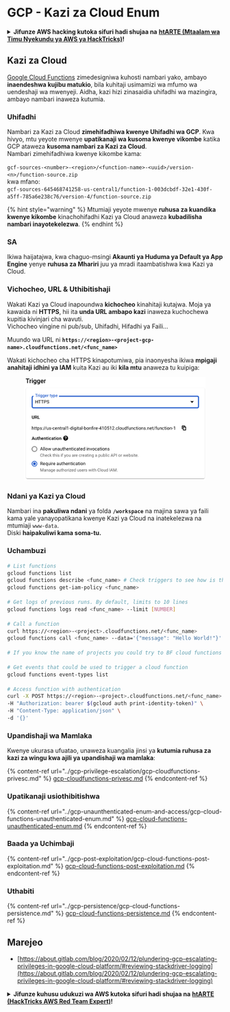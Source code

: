 # GCP - Kazi za Cloud Enum

<details>

<summary><strong>Jifunze AWS hacking kutoka sifuri hadi shujaa na</strong> <a href="https://training.hacktricks.xyz/courses/arte"><strong>htARTE (Mtaalam wa Timu Nyekundu ya AWS ya HackTricks)</strong></a><strong>!</strong></summary>

Njia nyingine za kusaidia HackTricks:

* Ikiwa unataka kuona **kampuni yako ikitangazwa kwenye HackTricks** au **kupakua HackTricks kwa PDF** Angalia [**MIPANGO YA USAJILI**](https://github.com/sponsors/carlospolop)!
* Pata [**bidhaa rasmi za PEASS & HackTricks**](https://peass.creator-spring.com)
* Gundua [**Familia ya PEASS**](https://opensea.io/collection/the-peass-family), mkusanyiko wetu wa [**NFTs**](https://opensea.io/collection/the-peass-family) ya kipekee
* **Jiunge na** 💬 [**Kikundi cha Discord**](https://discord.gg/hRep4RUj7f) au [**kikundi cha telegram**](https://t.me/peass) au **tufuate** kwenye **Twitter** 🐦 [**@hacktricks\_live**](https://twitter.com/hacktricks\_live)**.**
* **Shiriki mbinu zako za udukuzi kwa kuwasilisha PRs kwa** [**HackTricks**](https://github.com/carlospolop/hacktricks) na [**HackTricks Cloud**](https://github.com/carlospolop/hacktricks-cloud) repos za github.

</details>

## Kazi za Cloud <a href="#reviewing-cloud-functions" id="reviewing-cloud-functions"></a>

[Google Cloud Functions](https://cloud.google.com/functions/) zimedesigniwa kuhosti nambari yako, ambayo **inaendeshwa kujibu matukio**, bila kuhitaji usimamizi wa mfumo wa uendeshaji wa mwenyeji. Aidha, kazi hizi zinasaidia uhifadhi wa mazingira, ambayo nambari inaweza kutumia.

### Uhifadhi

Nambari za Kazi za Cloud **zimehifadhiwa kwenye Uhifadhi wa GCP**. Kwa hivyo, mtu yeyote mwenye **upatikanaji wa kusoma kwenye vikombe** katika GCP ataweza **kusoma nambari za Kazi za Cloud**.\
Nambari zimehifadhiwa kwenye kikombe kama:

`gcf-sources-<number>-<region>/<function-name>-<uuid>/version-<n>/function-source.zip`\
kwa mfano:\
`gcf-sources-645468741258-us-central1/function-1-003dcbdf-32e1-430f-a5ff-785a6e238c76/version-4/function-source.zip`

{% hint style="warning" %}
Mtumiaji yeyote mwenye **ruhusa za kuandika kwenye kikombe** kinachohifadhi Kazi ya Cloud anaweza **kubadilisha nambari inayotekelezwa**.
{% endhint %}

### SA

Ikiwa haijatajwa, kwa chaguo-msingi **Akaunti ya Huduma ya Default ya App Engine** yenye **ruhusa za Mhariri** juu ya mradi itaambatishwa kwa Kazi ya Cloud.

### Vichocheo, URL & Uthibitishaji

Wakati Kazi ya Cloud inapoundwa **kichocheo** kinahitaji kutajwa. Moja ya kawaida ni **HTTPS**, hii ita **unda URL ambapo kazi** inaweza kuchochewa kupitia kivinjari cha wavuti.\
Vichocheo vingine ni pub/sub, Uhifadhi, Hifadhi ya Faili...

Muundo wa URL ni **`https://<region>-<project-gcp-name>.cloudfunctions.net/<func_name>`**

Wakati kichocheo cha HTTPS kinapotumiwa, pia inaonyesha ikiwa **mpigaji anahitaji idhini ya IAM** kuita Kazi au iki **kila mtu** anaweza tu kuipiga:

<figure><img src="../../../.gitbook/assets/image (19).png" alt=""><figcaption></figcaption></figure>

### Ndani ya Kazi ya Cloud

Nambari ina **pakuliwa ndani** ya folda **`/workspace`** na majina sawa ya faili kama yale yanayopatikana kwenye Kazi ya Cloud na inatekelezwa na mtumiaji `www-data`.\
Diski **haipakuliwi kama soma-tu.**

### Uchambuzi
```bash
# List functions
gcloud functions list
gcloud functions describe <func_name> # Check triggers to see how is this function invoked
gcloud functions get-iam-policy <func_name>

# Get logs of previous runs. By default, limits to 10 lines
gcloud functions logs read <func_name> --limit [NUMBER]

# Call a function
curl https://<region>-<project>.cloudfunctions.net/<func_name>
gcloud functions call <func_name> --data='{"message": "Hello World!"}'

# If you know the name of projects you could try to BF cloud functions names

# Get events that could be used to trigger a cloud function
gcloud functions event-types list

# Access function with authentication
curl -X POST https://<region>-<project>.cloudfunctions.net/<func_name> \
-H "Authorization: bearer $(gcloud auth print-identity-token)" \
-H "Content-Type: application/json" \
-d '{}'
```
### Upandishaji wa Mamlaka

Kwenye ukurasa ufuatao, unaweza kuangalia jinsi ya **kutumia ruhusa za kazi za wingu kwa ajili ya upandishaji wa mamlaka**:

{% content-ref url="../gcp-privilege-escalation/gcp-cloudfunctions-privesc.md" %}
[gcp-cloudfunctions-privesc.md](../gcp-privilege-escalation/gcp-cloudfunctions-privesc.md)
{% endcontent-ref %}

### Upatikanaji usiothibitishwa

{% content-ref url="../gcp-unaunthenticated-enum-and-access/gcp-cloud-functions-unauthenticated-enum.md" %}
[gcp-cloud-functions-unauthenticated-enum.md](../gcp-unaunthenticated-enum-and-access/gcp-cloud-functions-unauthenticated-enum.md)
{% endcontent-ref %}

### Baada ya Uchimbaji

{% content-ref url="../gcp-post-exploitation/gcp-cloud-functions-post-exploitation.md" %}
[gcp-cloud-functions-post-exploitation.md](../gcp-post-exploitation/gcp-cloud-functions-post-exploitation.md)
{% endcontent-ref %}

### Uthabiti

{% content-ref url="../gcp-persistence/gcp-cloud-functions-persistence.md" %}
[gcp-cloud-functions-persistence.md](../gcp-persistence/gcp-cloud-functions-persistence.md)
{% endcontent-ref %}

## Marejeo

* [https://about.gitlab.com/blog/2020/02/12/plundering-gcp-escalating-privileges-in-google-cloud-platform/#reviewing-stackdriver-logging](https://about.gitlab.com/blog/2020/02/12/plundering-gcp-escalating-privileges-in-google-cloud-platform/#reviewing-stackdriver-logging)

<details>

<summary><strong>Jifunze kuhusu udukuzi wa AWS kutoka sifuri hadi shujaa na</strong> <a href="https://training.hacktricks.xyz/courses/arte"><strong>htARTE (HackTricks AWS Red Team Expert)</strong></a><strong>!</strong></summary>

Njia nyingine za kusaidia HackTricks:

* Ikiwa unataka kuona **kampuni yako ikitangazwa kwenye HackTricks** au **kupakua HackTricks kwa PDF** Angalia [**MIPANGO YA KUJIUNGA**](https://github.com/sponsors/carlospolop)!
* Pata [**swag rasmi ya PEASS & HackTricks**](https://peass.creator-spring.com)
* Gundua [**Familia ya PEASS**](https://opensea.io/collection/the-peass-family), mkusanyiko wetu wa [**NFTs**](https://opensea.io/collection/the-peass-family) ya kipekee
* **Jiunge na** 💬 [**Kikundi cha Discord**](https://discord.gg/hRep4RUj7f) au kikundi cha [**telegram**](https://t.me/peass) au **tufuate** kwenye **Twitter** 🐦 [**@hacktricks\_live**](https://twitter.com/hacktricks\_live)**.**
* **Shiriki mbinu zako za udukuzi kwa kuwasilisha PRs kwa** [**HackTricks**](https://github.com/carlospolop/hacktricks) na [**HackTricks Cloud**](https://github.com/carlospolop/hacktricks-cloud) repos za github.

</details>
